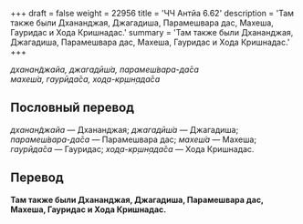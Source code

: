 +++
draft = false
weight = 22956
title = 'ЧЧ Антйа 6.62'
description = 'Там также были Дхананджая, Джагадиша, Парамешвара дас, Махеша, Гауридас и Хода Кришнадас.'
summary = 'Там также были Дхананджая, Джагадиша, Парамешвара дас, Махеша, Гауридас и Хода Кришнадас.'
+++

_дханан̃джайа,_ _джагадӣш́а,_ _парамеш́вара-да̄са  
махеш́а,_ _гаурӣда̄са,_ _ход̣а-кр̣шн̣ада̄са_

## Пословный перевод

_дханан̃джайа_ — Дхананджая; _джагадӣш́а_ — Джагадиша; _парамеш́вара_\-_да̄са_ — Парамешвара дас; _махеш́а_ — Махеша; _гаурӣда̄са_ — Гауридас; _ход̣а_\-_кр̣шн̣ада̄са_ — Хода Кришнадас.

## Перевод

**Там также были Дхананджая, Джагадиша, Парамешвара дас, Махеша, Гауридас и Хода Кришнадас.**
